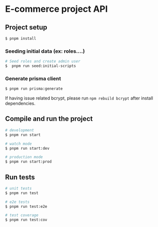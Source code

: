 # E-commerce project API

## Project setup

```bash
$ pnpm install
```

### Seeding initial data (ex: roles....)

```bash
# Seed roles and create admin user
$  pnpm run seed:initial-scripts

```

### Generate prisma client

```bash
$ pnpm run prisma:generate

```

If having issue related bcrypt, please run `npm rebuild bcrypt` after install dependencies.

## Compile and run the project

```bash
# development
$ pnpm run start

# watch mode
$ pnpm run start:dev

# production mode
$ pnpm run start:prod
```

## Run tests

```bash
# unit tests
$ pnpm run test

# e2e tests
$ pnpm run test:e2e

# test coverage
$ pnpm run test:cov
```
